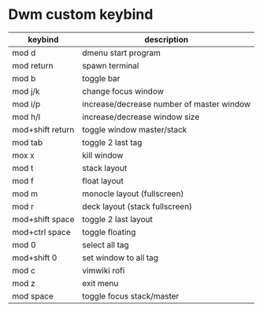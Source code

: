 # Dwm custom keybind

| keybind          | description                               |
|------------------|-------------------------------------------|
| mod d            | dmenu start program                       |
| mod return       | spawn terminal                            |
| mod b            | toggle bar                                |
| mod j/k          | change focus window                       |
| mod i/p          | increase/decrease number of master window |
| mod h/l          | increase/decrease window size             |
| mod+shift return | toggle window master/stack                |
| mod tab          | toggle 2 last tag                         |
| mox x            | kill window                               |
| mod t            | stack layout                              |
| mod f            | float layout                              |
| mod m            | monocle layout (fullscreen)               |
| mod r            | deck layout (stack fullscreen)            |
| mod+shift space  | toggle 2 last layout                      |
| mod+ctrl space   | toggle floating                           |
| mod 0            | select all tag                            |
| mod+shift 0      | set window to all tag                     |
| mod c            | vimwiki rofi                              |
| mod z            | exit menu                                 |
| mod space        | toggle focus stack/master                 |

